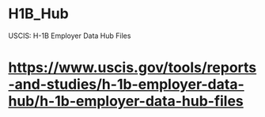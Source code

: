 # H1B_Hub
USCIS: H-1B Employer Data Hub Files


# https://www.uscis.gov/tools/reports-and-studies/h-1b-employer-data-hub/h-1b-employer-data-hub-files
